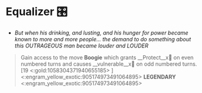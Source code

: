 # **Equalizer** 🎛️ 
- *But when his drinking, and lusting, and his hunger for power became known to more and more people... the demand to do something about this OUTRAGEOUS man became louder and LOUDER*

> Gain access to the move **Boogie** which grants __Protect__x👥 on even numbered turns and causes __vulnerable__x👥 on odd numbered turns. [19 <:gold:1058304371940655185> ]
<:engram_yellow_exotic:905174973491064895> __LEGENDARY__ <:engram_yellow_exotic:905174973491064895>
